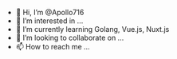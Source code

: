 - 👋 Hi, I’m @Apollo716
- 👀 I’m interested in ...
- 🌱 I’m currently learning Golang, Vue.js, Nuxt.js
- 💞️ I’m looking to collaborate on ...
- 📫 How to reach me ...

<!---
Apollo716/Apollo716 is a ✨ special ✨ repository because its `README.md` (this file) appears on your GitHub profile.
You can click the Preview link to take a look at your changes.
--->
